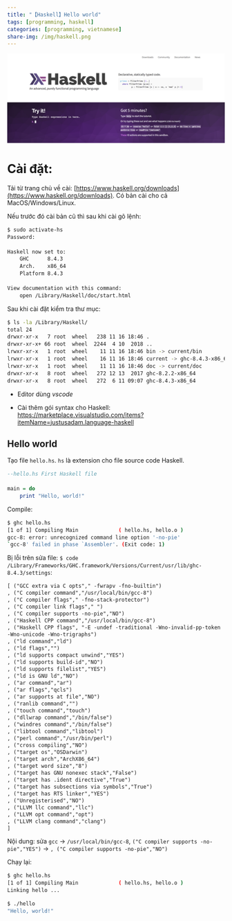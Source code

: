 ```yaml
---
title: "【Haskell】Hello world"
tags: [programming, haskell]
categories: [programming, vietnamese]
share-img: /img/haskell.png
---
```


![](/img/haskell.png)

# Cài đặt:

Tải từ trang chủ về cài: [https://www.haskell.org/downloads](https://www.haskell.org/downloads). Có bản cài cho cả MacOS/Windows/Linux.

Nếu trước đó cài bản cũ thì sau khi cài gõ lệnh:

```bash
$ sudo activate-hs
Password:

Haskell now set to:
    GHC      8.4.3
    Arch.    x86_64
    Platform 8.4.3

View documentation with this command:
    open /Library/Haskell/doc/start.html
```

Sau khi cài đặt kiểm tra thư mục:

```bash
$ ls -la /Library/Haskell/
total 24
drwxr-xr-x   7 root  wheel   238 11 16 18:46 .
drwxr-xr-x+ 66 root  wheel  2244  4 10  2018 ..
lrwxr-xr-x   1 root  wheel    11 11 16 18:46 bin -> current/bin
lrwxr-xr-x   1 root  wheel    16 11 16 18:46 current -> ghc-8.4.3-x86_64
lrwxr-xr-x   1 root  wheel    11 11 16 18:46 doc -> current/doc
drwxr-xr-x   8 root  wheel   272 12 13  2017 ghc-8.2.2-x86_64
drwxr-xr-x   8 root  wheel   272  6 11 09:07 ghc-8.4.3-x86_64
```


* Editor dùng *vscode*

* Cài thêm gói syntax cho Haskell: https://marketplace.visualstudio.com/items?itemName=justusadam.language-haskell

## Hello world

Tạo file `hello.hs`. `hs` là extension cho file source code Haskell.

```hs
--hello.hs First Haskell file

main = do
    print "Hello, world!"
```

Compile:

```bash
$ ghc hello.hs
[1 of 1] Compiling Main             ( hello.hs, hello.o )
gcc-8: error: unrecognized command line option '-no-pie'
`gcc-8' failed in phase `Assembler'. (Exit code: 1)
```

Bị lỗi trên sửa file: `$ code /Library/Frameworks/GHC.framework/Versions/Current/usr/lib/ghc-8.4.3/settings`:

```text
[ ("GCC extra via C opts"," -fwrapv -fno-builtin")
, ("C compiler command","/usr/local/bin/gcc-8")
, ("C compiler flags"," -fno-stack-protector")
, ("C compiler link flags"," ")
, ("C compiler supports -no-pie","NO")
, ("Haskell CPP command","/usr/local/bin/gcc-8")
, ("Haskell CPP flags", "-E -undef -traditional -Wno-invalid-pp-token -Wno-unicode -Wno-trigraphs")
, ("ld command","ld")
, ("ld flags","")
, ("ld supports compact unwind","YES")
, ("ld supports build-id","NO")
, ("ld supports filelist","YES")
, ("ld is GNU ld","NO")
, ("ar command","ar")
, ("ar flags","qcls")
, ("ar supports at file","NO")
, ("ranlib command","")
, ("touch command","touch")
, ("dllwrap command","/bin/false")
, ("windres command","/bin/false")
, ("libtool command","libtool")
, ("perl command","/usr/bin/perl")
, ("cross compiling","NO")
, ("target os","OSDarwin")
, ("target arch","ArchX86_64")
, ("target word size","8")
, ("target has GNU nonexec stack","False")
, ("target has .ident directive","True")
, ("target has subsections via symbols","True")
, ("target has RTS linker","YES")
, ("Unregisterised","NO")
, ("LLVM llc command","llc")
, ("LLVM opt command","opt")
, ("LLVM clang command","clang")
]
```

Nội dung: sửa `gcc` -> `/usr/local/bin/gcc-8`, `("C compiler supports -no-pie","YES")` -> `, ("C compiler supports -no-pie","NO")`

Chạy lại:

```bash
$ ghc hello.hs
[1 of 1] Compiling Main             ( hello.hs, hello.o )
Linking hello ...
```

```bash
$ ./hello
"Hello, world!"
```